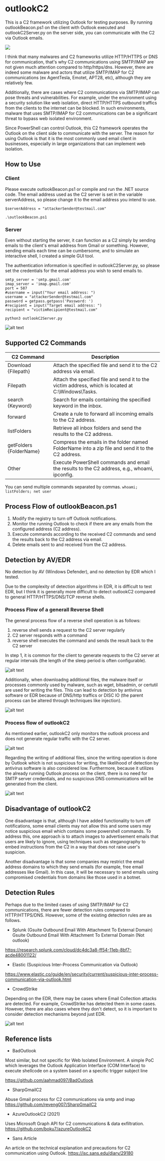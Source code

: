 # outlookC2

This is a C2 framework utilizing Outlook for testing purposes. By running outlookBeacon.ps1 on the client with Outlook executed and outlookC2Server.py on the server side, you can communicate with the C2 via Outlook emails.

![](img/demo.gif)

I think that many malwares and C2 frameworks utilize HTTP/HTTPS or DNS for communication, that's why C2 communications using SMTP/IMAP are not given much attention compared to http/https/dns. However, there are indeed some malware and actors that utilize SMTP/IMAP for C2 communications (ex AgentTesla, Emotet, APT28, etc), although they are relatively few.

Additionally, there are cases where C2 communications via SMTP/IMAP can pose threats and vulnerabilities. For example, under the environment using a security solution like web isolation, direct HTTP/HTTPS outbound traffics from the clients to the internet can be blocked. In such environments, malware that uses SMTP/IMAP for C2 communications can be a significant threat to bypass web isolated environment.

Since PowerShell can control Outlook, this C2 framework operates the Outlook on the client side to communicate with the server. The reason for using Outlook is that it is the most commonly used email client in businesses, especially in large organizations that can implement web isolation.

## How to Use
### Client

Please execute outlookBeacon.ps1 or compile and run the .NET source code. The email address used as the C2 server is set in the variable serverAddress, so please change it to the email address you intend to use.

`$serverAddress = "attackerSender@testmail.com"`

`.\outlookBeacon.ps1`


### Server
Even without starting the server, it can function as a C2 simply by sending emails to the client's email address from Gmail or something. However, sending emails each time can be cumbersome, and to simulate an interactive shell, I created a simple GUI tool.

The authentication information is specified in outlookC2Server.py, so please set the credentials for the email address you wish to send emails to.


```
smtp_server = 'smtp.gmail.com'
imap_server = 'imap.gmail.com'
port = 587
#username = input("Your email address: ")
username = "attackerSender@testmail.com"
password = getpass.getpass('Password: ')
#recipient = input("Target email address: ")
recipient = "victimRecipient@testmail.com"
```

`python3 outlookC2Server.py`

![alt text](img/c2server.png)

## Supported C2 Commands

| C2 Command           | Description                                                                                      |
|----------------------|--------------------------------------------------------------------------------------------------|
| Download {Filepath}  | Attach the specified file and send it to the C2 address via email.                             |
| Filepath             | Attach the specified file and send it to the victim address, which is located at C:\Windows\Tasks. |
| search {Keyword}     | Search for emails containing the specified keyword in the inbox.                                 |
| forward              | Create a rule to forward all incoming emails to the C2 address.                                 |
| listFolders            | Retrieve all inbox folders and send the results to the C2 address.                              |
| getFolders {FolderName}            | Compress the emails in the folder named FolderName into a zip file and send it to the C2 address.                              |
| Other                | Execute PowerShell commands and email the results to the C2 address, e.g., whoami, ipconfig.   |

You can send multiple commands separated by commas.
`whoami; listFolders; net user`


## Process Flow of outlookBeacon.ps1

1. Modify the registry to turn off Outlook notifications.
2. Monitor the running Outlook to check if there are any emails from the configured address (C2 address).
3. Execute commands according to the received C2 commands and send the results back to the C2 address via email.
4. Delete emails sent to and received from the C2 address.


## Detection by AV/EDR

No detection by AV (Windows Defender), and no detection by EDR which I tested. 

Due to the complexity of detection algorithms in EDR, it is difficult to test EDR, but I think it is generally more difficult to detect outlookC2 compared to general HTTP/HTTPS/DNS/TCP reverse shells.


### Process Flow of a generall Reverse Shell
The general process flow of a reverse shell operation is as follows:

1. reverse shell sends a request to the C2 server regularly
2. C2 server responds with a command
3. reverse shell executes the command and sends the result back to the C2 server

In step 1, it is common for the client to generate requests to the C2 server at regular intervals (the length of the sleep period is often configurable). 

![alt text](img/generalC2.png)

Additionally, when downloadng additional files, the malware itself or processes commonly used by malware, such as wget, bitsadmin, or certutil are used for writing the files. This can lead to detection by antivirus software or EDR because of DNS/http traffics or DISC IO (the parent process can be altered through techniques like injection).

![alt text](img/generalC2ProcessTree.png)



### Process flow of outlookC2

As mentioned earlier, outlookC2 only monitors the outlook  process and does not generate regular traffic with the C2 server. 

![alt text](img/outlookC2.png)

Regarding the writing of additional files, since the writing operation is done by Outlook which is not suspicious for writing, the likelihood of detection by antivirus software is also considered low. Furthermore, because it utilizes the already running Outlook process on the client, there is no need for SMTP server credentials, and no suspicious DNS communications will be generated from the client.

![alt text](img/image-1.png)


## Disadvantage of outlookC2

One disadvantage is that, although I have added functionality to turn off notifications, some email clients may not allow this and some users may notice suspicious email which contains some powershell commands. To address this, one approach is to attach images to advertisement emails that users are likely to ignore, using techniques such as steganography to embed instructions from the C2 in a way that does not raise user's suspicion.

Another disadvantage is that some companies may restrict the email address domains to which they send emails (for example, free email addresses like Gmail). In this case, it will be necessary to send emails using compromised credentials from domains like those used in a botnet.




## Detection Rules

Perhaps due to the limited cases of using SMTP/IMAP for C2 communications, there are fewer detection rules compared to HTTP/HTTPS/DNS. However, some of the existing detection rules are as follows.

- Splunk (Gsuite Outbound Email With Attachment To External Domain)
Gsuite Outbound Email With Attachment To External Domain (Not outlook)

https://research.splunk.com/cloud/dc4dc3a8-ff54-11eb-8bf7-acde48001122/

- Elastic (Suspicious Inter-Process Communication via Outlook)

https://www.elastic.co/guide/en/security/current/suspicious-inter-process-communication-via-outlook.html

- CrowdStrike

Depending on the EDR, there may be cases where Email Collection attacks are detected. For example, CrowdStrike has detected them in some cases. However, there are also cases where they don't detect, so it is important to consider detection mechanisms beyond just EDR.

![alt text](img/image.png)



## Reference lists

- BadOutlook

Most similar, but not specific for Web Isolated Environment.
A simple PoC which leverages the Outlook Application Interface (COM Interface) to execute shellcode on a system based on a specific trigger subject line

https://github.com/aahmad097/BadOutlook

- SharpGmailC2

Abuse Gmail process for C2 communications via smtp and imap
https://github.com/reveng007/SharpGmailC2

- AzureOutlookC2 (2021)

Uses Microsoft Graph API for C2 communications & data exfiltration.
https://github.com/boku7/azureOutlookC2

- Sans Article

An article on the technical explanation and precautions for C2 communication using Outlook.
https://isc.sans.edu/diary/29180
